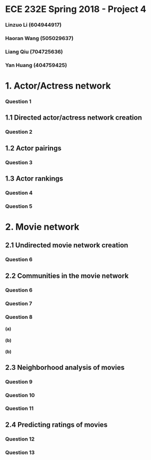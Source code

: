 # ECE 232E Spring 2018 - Project 4

### Linzuo Li (604944917)

### Haoran Wang (505029637)

### Liang Qiu (704725636)

### Yan Huang (404759425)


# 1. Actor/Actress network

### Question 1

## 1.1 Directed actor/actress network creation

### Question 2


## 1.2 Actor pairings

### Question 3


## 1.3 Actor rankings

### Question 4

### Question 5

# 2. Movie network

## 2.1 Undirected movie network creation

### Question 6

## 2.2 Communities in the movie network

### Question 6

### Question 7

### Question 8

#### (a)

#### (b)

#### (b)


## 2.3 Neighborhood analysis of movies

### Question 9

### Question 10

### Question 11

## 2.4 Predicting ratings of movies

### Question 12

### Question 13